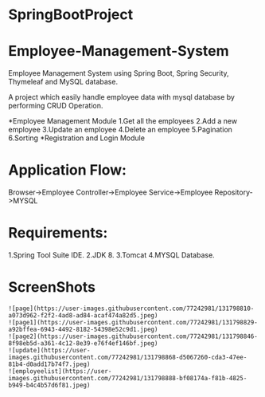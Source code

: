 # SpringBootProject
#                       Employee-Management-System
Employee Management System using Spring Boot, Spring Security, Thymeleaf and MySQL database.
 
A project which easily handle employee data with mysql database by performing CRUD Operation.

*Employee Management Module
  1.Get all the employees
  2.Add a new employee
  3.Update an employee
  4.Delete an employee
  5.Pagination
  6.Sorting 
*Registration and Login Module

# Application Flow:
   Browser->Employee Controller->Employee Service->Employee Repository->MYSQL
# Requirements:
  1.Spring Tool Suite IDE.
  2.JDK 8.
  3.Tomcat
  4.MYSQL Database.
# ScreenShots
    ![page](https://user-images.githubusercontent.com/77242981/131798810-a073d962-f2f2-4ad8-ad84-acaf474a82d5.jpeg)
    ![page1](https://user-images.githubusercontent.com/77242981/131798829-a92bffea-6943-4492-8182-54398e52c9d1.jpeg)
    ![page2](https://user-images.githubusercontent.com/77242981/131798846-8f98eb5d-a361-4c12-8e39-e76f4ef146bf.jpeg)
    ![update](https://user-images.githubusercontent.com/77242981/131798868-d5067260-cda3-47ee-81b4-d0add17b74f7.jpeg)
    ![employeelist](https://user-images.githubusercontent.com/77242981/131798888-bf08174a-f81b-4825-b949-b4c4b57d6f81.jpeg)

     
